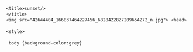 <!DOCTYPE html>
<html>
 
    <title>sunset/>
    </title>
    <img src="42644404_166837464227456_6828422827209654272_n.jpg"> <head>    
    
    <style>
     
     body {background-color:grey}

<body>
  
  <p><a href="my zine.pdf"</a></p>
  
